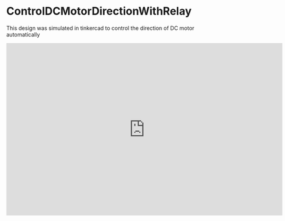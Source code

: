 # ControlDCMotorDirectionWithRelay
 This design was simulated in tinkercad to control the direction of DC motor automatically
<iframe width="725" height="453" src="https://www.tinkercad.com/embed/fJEV2JAwPI8?editbtn=1" frameborder="0" marginwidth="0" marginheight="0" scrolling="no"></iframe>
